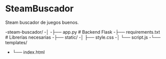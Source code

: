 # SteamBuscador
Steam buscador de juegos buenos.


-steam-buscador/
-│
-├── app.py          # Backend Flask
-├── requirements.txt # Librerías necesarias
-├── static/
-│   ├── style.css
-│   └── script.js
-└── templates/
-    └── index.html
